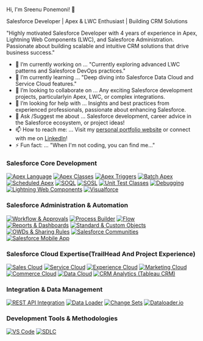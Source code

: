 Hi, I'm Sreenu Ponemoni! 👋

Salesforce Developer | Apex & LWC Enthusiast | Building CRM Solutions

"Highly motivated Salesforce Developer with 4 years of experience in Apex, Lightning Web Components (LWC), and Salesforce Administration. Passionate about building scalable and intuitive CRM solutions that drive business success."
- 🔭 I’m currently working on ... "Currently exploring advanced LWC patterns and Salesforce DevOps practices."
- 🌱 I’m currently learning ... "Deep diving into Salesforce Data Cloud and Service Cloud features."
- 👯 I’m looking to collaborate on ... Any exciting Salesforce development projects, particularlyin Apex, LWC, or complex integrations.
- 🤔 I’m looking for help with ... Insights and best practices from experienced professionals, passionate about enhancing Salesforce.
- 💬 Ask /Suggest me about ... Salesforce development, career advice in the Salesforce ecosystem, or project ideas!
- 📫 How to reach me: ... Visit my [personal portfolio website](https://sreeponemonisalesforceweb.netlify.app/) or connect with me on [LinkedIn](https://www.linkedin.com/in/sreenuponemoni/)!
- ⚡ Fun fact: ... "When I'm not coding, you can find me..."
### Salesforce Core Development

[![Apex Language](https://img.shields.io/badge/Apex%20Language-0070D2?style=for-the-badge&logo=salesforce&logoColor=white)](https://developer.salesforce.com/docs/atlas.en-us.apexcode.meta/apexcode/apex_dev_guide.htm)
[![Apex Classes](https://img.shields.io/badge/Apex%20Classes-0070D2?style=for-the-badge&logo=salesforce&logoColor=white)](https://developer.salesforce.com/docs/atlas.en-us.apexcode.meta/apexcode/apex_dev_guide_classes.htm)
[![Apex Triggers](https://img.shields.io/badge/Apex%20Triggers-0070D2?style=for-the-badge&logo=salesforce&logoColor=white)](https://developer.salesforce.com/docs/atlas.en-us.apexcode.meta/apexcode/apex_triggers.htm)
[![Batch Apex](https://img.shields.io/badge/Batch%20Apex-0070D2?style=for-the-badge&logo=salesforce&logoColor=white)](https://developer.salesforce.com/docs/atlas.en-us.apexcode.meta/apexcode/apex_batch.htm)
[![Scheduled Apex](https://img.shields.io/badge/Scheduled%20Apex-0070D2?style=for-the-badge&logo=salesforce&logoColor=white)](https://developer.salesforce.com/docs/atlas.en-us.apexcode.meta/apexcode/apex_scheduler.htm)
[![SOQL](https://img.shields.io/badge/SOQL-0070D2?style=for-the-badge&logo=salesforce&logoColor=white)](https://developer.salesforce.com/docs/atlas.en-us.soql_sosl.meta/soql_sosl/sforce_api_calls_soql_sosl.htm)
[![SOSL](https://img.shields.io/badge/SOSL-0070D2?style=for-the-badge&logo=salesforce&logoColor=white)](https://developer.salesforce.com/docs/atlas.en-us.soql_sosl.meta/soql_sosl/sforce_api_calls_soql_sosl.htm)
[![Unit Test Classes](https://img.shields.io/badge/Unit%20Tests-0070D2?style=for-the-badge&logo=salesforce&logoColor=white)](https://developer.salesforce.com/docs/atlas.en-us.apexcode.meta/apexcode/apex_testing.htm)
[![Debugging](https://img.shields.io/badge/Debugging-0070D2?style=for-the-badge&logo=salesforce&logoColor=white)](https://developer.salesforce.com/docs/atlas.en-us.apexcode.meta/apexcode/apex_debugging.htm)
[![Lightning Web Components](https://img.shields.io/badge/LWC-0070D2?style=for-the-badge&logo=salesforce&logoColor=white)](https://developer.salesforce.com/docs/component-library/documentation/lwc)
[![Visualforce](https://img.shields.io/badge/Visualforce-0070D2?style=for-the-badge&logo=salesforce&logoColor=white)](https://developer.salesforce.com/docs/atlas.en-us.pages.meta/pages/pages_dev_guide.htm)

### Salesforce Administration & Automation

[![Workflow & Approvals](https://img.shields.io/badge/Workflow%20%26%20Approvals-2A9D8F?style=for-the-badge&logo=salesforce&logoColor=white)](https://trailhead.salesforce.com/content/learn/modules/workflow_approvals)
[![Process Builder](https://img.shields.io/badge/Process%20Builder-2A9D8F?style=for-the-badge&logo=salesforce&logoColor=white)](https://trailhead.salesforce.com/content/learn/modules/process_automation_basics/process_builder)
[![Flow](https://img.shields.io/badge/Flow-2A9D8F?style=for-the-badge&logo=salesforce&logoColor=white)](https://trailhead.salesforce.com/content/learn/modules/flow_basics)
[![Reports & Dashboards](https://img.shields.io/badge/Reports%20%26%20Dashboards-2A9D8F?style=for-the-badge&logo=salesforce&logoColor=white)](https://trailhead.salesforce.com/content/learn/modules/reports_dashboards)
[![Standard & Custom Objects](https://img.shields.io/badge/Objects-2A9D8F?style=for-the-badge&logo=salesforce&logoColor=white)](https://trailhead.salesforce.com/content/learn/modules/data_modeling)
[![OWDs & Sharing Rules](https://img.shields.io/badge/Security%20Model-2A9D8F?style=for-the-badge&logo=salesforce&logoColor=white)](https://trailhead.salesforce.com/content/learn/modules/data_security)
[![Salesforce Communities](https://img.shields.io/badge/Experience%20Cloud-2A9D8F?style=for-the-badge&logo=salesforce&logoColor=white)](https://trailhead.salesforce.com/content/learn/modules/communities_basics)
[![Salesforce Mobile App](https://img.shields.io/badge/Mobile%20App-2A9D8F?style=for-the-badge&logo=salesforce&logoColor=white)](https://trailhead.salesforce.com/content/learn/modules/salesforce_mobile_app)

### Salesforce Cloud Expertise(TrailHead And Project Experience)

[![Sales Cloud](https://img.shields.io/badge/Sales%20Cloud-FF8C00?style=for-the-badge&logo=salesforce&logoColor=white)](https://www.salesforce.com/products/sales-cloud/)
[![Service Cloud](https://img.shields.io/badge/Service%20Cloud-00BFFF?style=for-the-badge&logo=salesforce&logoColor=white)](https://www.salesforce.com/products/service-cloud/)
[![Experience Cloud](https://img.shields.io/badge/Experience%20Cloud-6A5ACD?style=for-the-badge&logo=salesforce&logoColor=white)](https://www.salesforce.com/products/experience-cloud/)
[![Marketing Cloud](https://img.shields.io/badge/Marketing%20Cloud-FF69B4?style=for-the-badge&logo=salesforce&logoColor=white)](https://www.salesforce.com/products/marketing-cloud/)
[![Commerce Cloud](https://img.shields.io/badge/Commerce%20Cloud-800080?style=for-the-badge&logo=salesforce&logoColor=white)](https://www.salesforce.com/products/commerce-cloud/)
[![Data Cloud](https://img.shields.io/badge/Data%20Cloud-00CED1?style=for-the-badge&logo=salesforce&logoColor=white)](https://www.salesforce.com/products/data-cloud/)
[![CRM Analytics (Tableau CRM)](https://img.shields.io/badge/CRM%20Analytics-20B2AA?style=for-the-badge&logo=salesforce&logoColor=white)](https://www.salesforce.com/products/crm-analytics/)

### Integration & Data Management

[![REST API Integration](https://img.shields.io/badge/REST%20API-6C757D?style=for-the-badge&logo=rest&logoColor=white)](https://developer.salesforce.com/docs/atlas.en-us.api_rest.meta/api_rest/sforce_api_rest.htm)
[![Data Loader](https://img.shields.io/badge/Data%20Loader-6C757D?style=for-the-badge&logo=salesforce&logoColor=white)](https://trailhead.salesforce.com/content/learn/modules/data_management/data_loader)
[![Change Sets](https://img.shields.io/badge/Change%20Sets-6C757D?style=for-the-badge&logo=salesforce&logoColor=white)](https://trailhead.salesforce.com/content/learn/modules/change_management/change_sets)
[![Dataloader.io](https://img.shields.io/badge/Dataloader.io-6C757D?style=for-the-badge&logo=salesforce&logoColor=white)](https://dataloader.io/)

### Development Tools & Methodologies

[![VS Code](https://img.shields.io/badge/VS%20Code-007ACC?style=for-the-badge&logo=visual-studio-code&logoColor=white)](https://code.visualstudio.com/)
[![SDLC](https://img.shields.io/badge/SDLC-5B5B5B?style=for-the-badge&logo=git&logoColor=white)](https://en.wikipedia.org/wiki/Systems_development_life_cycle)
